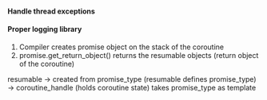 #### Handle thread exceptions
#### Proper logging library

1. Compiler creates promise object on the stack of the coroutine
2. promise.get_return_object() returns the resumable objects (return object of the coroutine)

resumable -> created from promise_type (resumable defines promise_type) -> coroutine_handle (holds coroutine state) takes promise_type as template